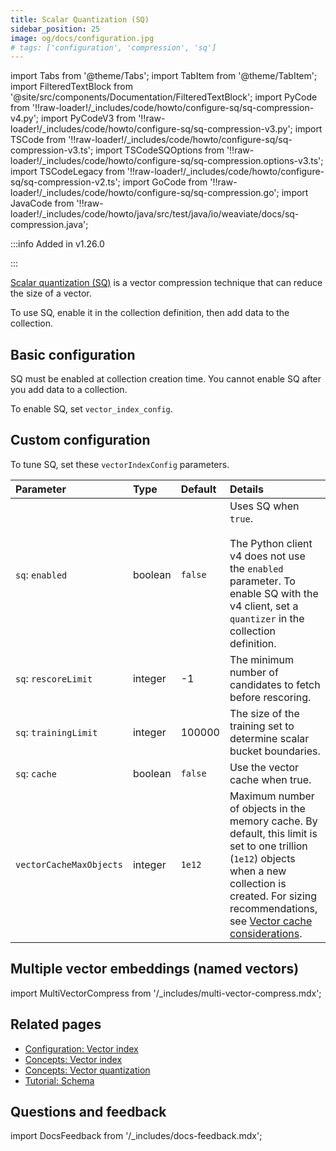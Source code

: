 ```yaml
---
title: Scalar Quantization (SQ)
sidebar_position: 25
image: og/docs/configuration.jpg
# tags: ['configuration', 'compression', 'sq']
---
```


import Tabs from '@theme/Tabs';
import TabItem from '@theme/TabItem';
import FilteredTextBlock from '@site/src/components/Documentation/FilteredTextBlock';
import PyCode from '!!raw-loader!/_includes/code/howto/configure-sq/sq-compression-v4.py';
import PyCodeV3 from '!!raw-loader!/_includes/code/howto/configure-sq/sq-compression-v3.py';
import TSCode from '!!raw-loader!/_includes/code/howto/configure-sq/sq-compression-v3.ts';
import TSCodeSQOptions from '!!raw-loader!/_includes/code/howto/configure-sq/sq-compression.options-v3.ts';
import TSCodeLegacy from '!!raw-loader!/_includes/code/howto/configure-sq/sq-compression-v2.ts';
import GoCode from '!!raw-loader!/_includes/code/howto/configure-sq/sq-compression.go';
import JavaCode from '!!raw-loader!/_includes/code/howto/java/src/test/java/io/weaviate/docs/sq-compression.java';

:::info Added in v1.26.0

:::

[Scalar quantization (SQ)](/docs/weaviate/concepts/vector-quantization#scalar-quantization) is a vector compression technique that can reduce the size of a vector.

To use SQ, enable it in the collection definition, then add data to the collection.

## Basic configuration

SQ must be enabled at collection creation time. You cannot enable SQ after you add data to a collection.

To enable SQ, set `vector_index_config`.

<Tabs groupId="languages">
  <TabItem value="py" label="Python Client v4">
      <FilteredTextBlock
        text={PyCode}
        startMarker="# START EnableSQ"
        endMarker="# END EnableSQ"
        language="py"
      />
  </TabItem>
  <TabItem value="py3" label="Python Client v3">
      <FilteredTextBlock
        text={PyCodeV3}
        startMarker="# START EnableSQ"
        endMarker="# END EnableSQ"
        language="pyv3"
      />
  </TabItem>
</Tabs>


## Custom configuration

To tune SQ, set these `vectorIndexConfig` parameters.

| Parameter | Type | Default | Details |
| :-- | :-- | :-- | :-- |
| `sq`: `enabled` | boolean | `false` | Uses SQ when `true`.  <br/><br/> The Python client v4 does not use the `enabled` parameter. To enable SQ with the v4 client, set a `quantizer` in the collection definition. |
| `sq`: `rescoreLimit` | integer | -1 | The minimum number of candidates to fetch before rescoring. |
| `sq`: `trainingLimit` | integer | 100000 | The size of the training set to determine scalar bucket boundaries. |
| `sq`: `cache` | boolean | `false` | Use the vector cache when true. |
| `vectorCacheMaxObjects` | integer | `1e12` | Maximum number of objects in the memory cache. By default, this limit is set to one trillion (`1e12`) objects when a new collection is created. For sizing recommendations, see [Vector cache considerations](/docs/weaviate/concepts/indexing/vector-index.md#vector-cache-considerations). |


<Tabs groupId="languages">
  <TabItem value="py" label="Python Client v4">
      <FilteredTextBlock
        text={PyCode}
        startMarker="# START SQWithOptions"
        endMarker="# END SQWithOptions"
        language="py"
      />
  </TabItem>

  <TabItem value="py3" label="Python Client v3">
      <FilteredTextBlock
        text={PyCodeV3}
        startMarker="# START SQWithOptions"
        endMarker="# END SQWithOptions"
        language="pyv3"
      />
  </TabItem>
</Tabs>

## Multiple vector embeddings (named vectors)

import MultiVectorCompress from '/_includes/multi-vector-compress.mdx';

<MultiVectorCompress />

## Related pages
- [Configuration: Vector index](/docs/weaviate/config-refs/schema/vector-index.md)
- [Concepts: Vector index](/docs/weaviate/concepts/indexing/vector-index.md)
- [Concepts: Vector quantization](/docs/weaviate/concepts/vector-quantization.md)
- [Tutorial: Schema](/docs/weaviate/starter-guides/managing-collections/index.mdx)

## Questions and feedback

import DocsFeedback from '/_includes/docs-feedback.mdx';

<DocsFeedback/>
